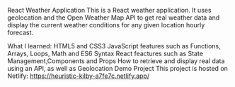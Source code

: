 React Weather Application
This is a React weather application. It uses geolocation and the Open Weather Map API to get real weather data and display the current weather conditions for any given location hourly forecast. 

What I learned:
HTML5 and CSS3
JavaScript features such as Functions, Arrays, Loops, Math and ES6 Syntax
React feactures such as State Management,Components and Props
How to retrieve and display real data using an API, as well as Geolocation
Demo Project
This project is hosted on Netlify: https://heuristic-kilby-a7fe7c.netlify.app/